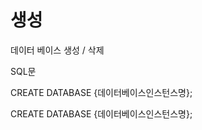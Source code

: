 # 생성 

 데이터 베이스 생성 / 삭제 
 
 SQL문 
 
 CREATE DATABASE {데이터베이스인스턴스명};
 
 CREATE DATABASE {데이터베이스인스턴스명};
 
 
